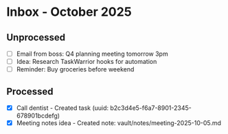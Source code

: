 # Inbox - October 2025

## Unprocessed

- [ ] Email from boss: Q4 planning meeting tomorrow 3pm
- [ ] Idea: Research TaskWarrior hooks for automation
- [ ] Reminder: Buy groceries before weekend

## Processed

- [x] Call dentist - Created task (uuid: b2c3d4e5-f6a7-8901-2345-678901bcdefg)
- [x] Meeting notes idea - Created note: vault/notes/meeting-2025-10-05.md
